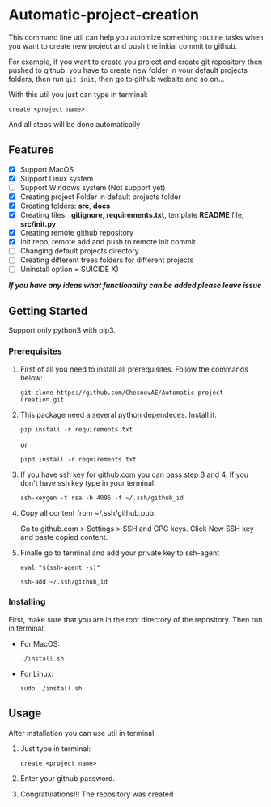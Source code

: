 # Automatic-project-creation

This command line util can help you automize something routine tasks when you want to create new project and push the initial commit to github.  

For example, if you want to create you project and create git repository then pushed to github, you have to create new folder in your default projects folders, then run ```git init```, then go to github website and so on...

With this util you just can type in terminal:

```
create <project name>
```

And all steps will be done automatically

## Features

- [x] Support MacOS
- [x] Support Linux system
- [ ] Support Windows system (Not support yet)
- [x] Creating project Folder in default projects folder
- [x] Creating folders: **src**, **docs**
- [x] Creating files: **.gitignore**, **requirements.txt**, template **README** file, **src/__init__.py**
- [x] Creating remote github repository
- [x] Init repo, remote add and push to remote init commit
- [ ] Changing default projects directory
- [ ] Creating different trees folders for different projects
- [ ] Uninstall option = SUICIDE X)

***If you have any ideas what functionality can be added please leave issue***

## Getting Started

Support only python3 with pip3.

### Prerequisites

1. First of all you need to install all prerequisites. Follow the commands below:

    ```
    git clone https://github.com/ChesnovAE/Automatic-project-creation.git
    ```

2. This package need a several python dependeces. Install it:

    ```
    pip install -r requirements.txt
    ```

    or

    ```
    pip3 install -r requirements.txt
    ```

3. If you have ssh key for github.com you can pass step 3 and 4. If you don't have ssh key type in your terminal:

    ```
    ssh-keygen -t rsa -b 4096 -f ~/.ssh/github_id
    ```

4. Copy all content from ~/.ssh/github.pub.

   Go to github.com > Settings > SSH and GPG keys. Click New SSH key and paste copied content.

5. Finalle go to terminal and add your private key to ssh-agent

    ```
    eval "$(ssh-agent -s)"
    ```

    ```
    ssh-add ~/.ssh/github_id
    ```

### Installing

First, make sure that you are in the root directory of the repository. Then run in terminal:

- For MacOS:

  ```
  ./install.sh
  ```

- For Linux:

  ```
  sudo ./install.sh
  ```

## Usage
After installation you can use util in terminal.
1. Just type in terminal:

    ```
    create <project name>
    ```

2. Enter your github password.
3. Congratulations!!! The repository was created

